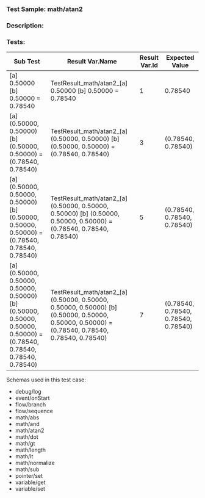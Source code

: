 ### **Test Sample:** math/atan2
### **Description:** 

### Tests:
| Sub Test | Result Var.Name | Result Var.Id | Expected Value
| ----------- | ----------- | ----------- |----------- |
| [a] 0.50000 [b] 0.50000 = 0.78540 | TestResult_math/atan2_[a] 0.50000 [b] 0.50000 = 0.78540 | 1 | 0.78540
| [a] (0.50000, 0.50000) [b] (0.50000, 0.50000) = (0.78540, 0.78540) | TestResult_math/atan2_[a] (0.50000, 0.50000) [b] (0.50000, 0.50000) = (0.78540, 0.78540) | 3 | (0.78540, 0.78540)
| [a] (0.50000, 0.50000, 0.50000) [b] (0.50000, 0.50000, 0.50000) = (0.78540, 0.78540, 0.78540) | TestResult_math/atan2_[a] (0.50000, 0.50000, 0.50000) [b] (0.50000, 0.50000, 0.50000) = (0.78540, 0.78540, 0.78540) | 5 | (0.78540, 0.78540, 0.78540)
| [a] (0.50000, 0.50000, 0.50000, 0.50000) [b] (0.50000, 0.50000, 0.50000, 0.50000) = (0.78540, 0.78540, 0.78540, 0.78540) | TestResult_math/atan2_[a] (0.50000, 0.50000, 0.50000, 0.50000) [b] (0.50000, 0.50000, 0.50000, 0.50000) = (0.78540, 0.78540, 0.78540, 0.78540) | 7 | (0.78540, 0.78540, 0.78540, 0.78540)

Schemas used in this test case:
- debug/log
- event/onStart
- flow/branch
- flow/sequence
- math/abs
- math/and
- math/atan2
- math/dot
- math/gt
- math/length
- math/lt
- math/normalize
- math/sub
- pointer/set
- variable/get
- variable/set
